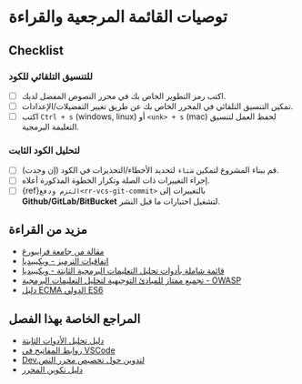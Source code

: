 # توصيات القائمة المرجعية والقراءة

## Checklist

### للتنسيق التلقائي للكود

- [ ] اكتب رمز التطوير الخاص بك في محرر النصوص المفضل لديك.
- [ ] تمكين التنسيق التلقائي في المحرر الخاص بك عن طريق تغيير التفضيلات/الإعدادات.
- [ ] اكتب `Ctrl + s` (windows, linux) أو `<unk> + s` (mac) لحفظ العمل لتنسيق التعليمة البرمجية.

### لتحليل الكود الثابت

- [ ] قم ببناء المشروع لتمكين `شتاء` لتحديد الأخطاء/التحذيرات في الكود (إن وجدت).
- [ ] إجراء التغييرات ذات الصلة وتكرار الخطوة المذكورة أعلاه.
- [ ] {ref}`التزم ودفع<rr-vcs-git-commit>` بالتغييرات إلى **Github/GitLab/BitBucket** لتشغيل اختبارات ما قبل النشر.

## مزيد من القراءة

- [مقالة من جامعة فرايبورغ](https://swt.informatik.uni-freiburg.de/service/coding-conventions)
- [اتفاقيات الترميز - ويكيبيديا](https://en.wikipedia.org/wiki/Coding_conventions)
- [قائمة شاملة بأدوات تحليل التعليمات البرمجية الثابتة - ويكيبيديا](https://en.wikipedia.org/wiki/List_of_tools_for_static_code_analysis)
- [تجميع ممتاز للمبادئ التوجيهية لتحليل التعليمات البرمجية - OWASP](https://owasp.org/www-community/controls/Static_Code_Analysis)
- [دليل ECMA الدولي ES6](http://www.ecma-international.org/ecma-262/6.0/)

## المراجع الخاصة بهذا الفصل

- [دليل تحليل الأدوات الثابتة](https://en.wikipedia.org/wiki/Static_program_analysis)
- [روابط المفاتيح في VSCode](https://code.visualstudio.com/docs/getstarted/keybindings)
- [Dev.لتدوين حول تخصيص محرر النص](https://dev.to/josuerodriguez98/my-vs-code-customization-i4o)
- [دليل تكوين المحرر](https://editorconfig.org/)
